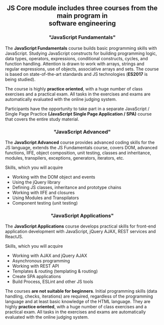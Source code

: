 [logo]: http://innovationstarterbox.bg/wp-content/uploads/2016/05/Softuni_logo_trasparent.png "Logo Title Text 2"

<br/>
<br/>

## <p align="center"> <b>JS Core</b> module includes three courses from the main program in </br>software engineering<p>

###  <p align="center">"JavaScript Fundamentals"
The <b>JavaScript Fundamentals</b> course builds basic programming skills with JavaScript. Studying JavaScript constructs for building programming logic, data types, operators, expressions, conditional constructs, cycles, and function handling. Attention is drawn to work with arrays, strings and regular expressions, use of objects, associative arrays and sets. The course is based on state-of-the-art standards and JS technologies (<b>ES2017</b> is being studied).

The course is highly <b>practice oriented</b>, with a huge number of class exercises and a practical exam. All tasks in the exercises and exams are automatically evaluated with the online judging system.

Participants have the opportunity to take part in a separate JavaScript / Single Page Practice <b>(JavaScript Single Page Application / SPA)</b> course that covers the entire study material.

###  <p align="center">"JavaScript Advanced"
The <b>JavaScript Advanced</b> course provides advanced coding skills for the JS language, extends the JS Fundamentals course, covers DOM, advanced functions, IIFE, object composition, unit testing, classes and inheritance, modules, transpilers, exceptions, generators, iterators, etc.

Skills, which you will acquire
<ul>
<li>Working with the DOM object and events</li>
<li>Using the jQuery library</li>
<li>Defining JS classes, inheritance and prototype chains</li>
<li>Working with IIFE and closures</li>
<li>Using Modules and Transpilators</li>
<li>Component testing (unit testing)</li>
</ul>

###  <p align="center">"JavaScript Applications"
The <b>JavaScript Applications</b> course develops practical skills for front-end application development with JavaScript, jQuery AJAX, REST services and ReactJS.

Skills, which you will acquire
<ul>
<li>Working with AJAX and jQuery AJAX</li>
<li>Asynchronous programming</li>
<li>Working with REST API</li>
<li>Templates & routing (templating & routing)</li>
<li>Create SPA applications</li>
<li>Build Process, ESLint and other JS tools</li>
</ul>

The courses <b>are not suitable for beginners</b>. Initial programming skills (data handling, checks, iterations) are required, regardless of the programming language and at least basic knowledge of the HTML language. They are highly <b>practice oriented</b>, with a huge number of class exercises and a practical exam. All tasks in the exercises and exams are automatically evaluated with the online judging system.

